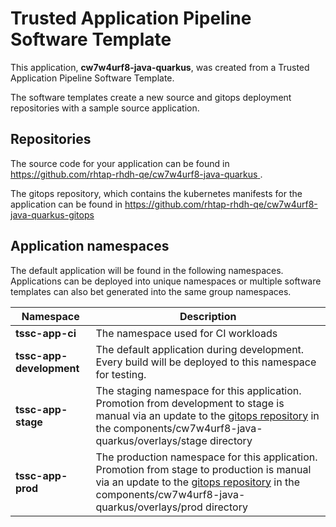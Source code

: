 # Trusted Application Pipeline Software Template

This application, **cw7w4urf8-java-quarkus**, was created from a Trusted Application Pipeline Software Template.

The software templates create a new source and gitops deployment repositories with a sample source application. 

## Repositories

The source code for your application can be found in [https://github.com/rhtap-rhdh-qe/cw7w4urf8-java-quarkus ](https://github.com/rhtap-rhdh-qe/cw7w4urf8-java-quarkus ).
 
The gitops repository, which contains the kubernetes manifests for the application can be found in 
[https://github.com/rhtap-rhdh-qe/cw7w4urf8-java-quarkus-gitops ](https://github.com/rhtap-rhdh-qe/cw7w4urf8-java-quarkus-gitops ) 

## Application namespaces 

The default application will be found in the following namespaces. Applications can be deployed into unique namespaces or multiple software templates can also bet generated into the same group namespaces.  

|  Namespace   |  Description   |  
| -------- | -------- |
| **tssc-app-ci** | The namespace used for CI workloads |
| **tssc-app-development** | The default application during development. Every build will be deployed to this namespace for testing. |
| **tssc-app-stage** | The staging namespace for this application. Promotion from development to stage is manual via an update to the [gitops repository](https://github.com/rhtap-rhdh-qe/cw7w4urf8-java-quarkus-gitops ) in the components/cw7w4urf8-java-quarkus/overlays/stage directory |
| **tssc-app-prod** | The production namespace for this application. Promotion from stage to production is manual via an update to the [gitops repository](https://github.com/rhtap-rhdh-qe/cw7w4urf8-java-quarkus-gitops ) in the components/cw7w4urf8-java-quarkus/overlays/prod directory |